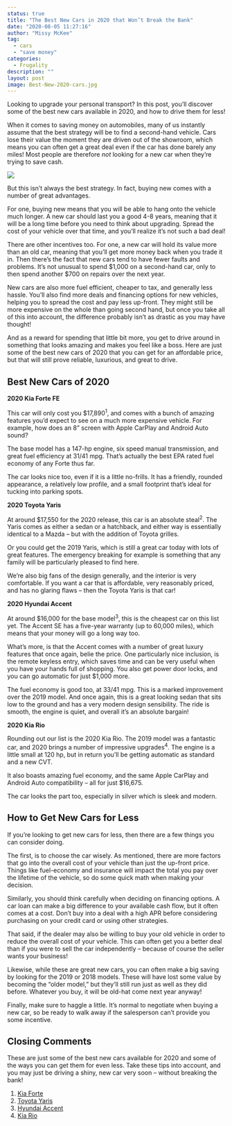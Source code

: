 ```yaml
---
status: true
title: "The Best New Cars in 2020 that Won’t Break the Bank"
date: "2020-08-05 11:27:16"
author: "Missy McKee"
tag:
  - cars
  - "save money"
categories:
  - Frugality
description: ""
layout: post
image: Best-New-2020-cars.jpg
---
```


Looking to upgrade your personal transport? In this post, you’ll discover some of the best new cars available in 2020, and how to drive them for less!

When it comes to saving money on automobiles, many of us instantly assume that the best strategy will be to find a second-hand vehicle. Cars lose their value the moment they are driven out of the showroom, which means you can often get a great deal even if the car has done barely any miles! Most people are therefore _not_ looking for a new car when they’re trying to save cash.

![](/posts/Best-New-2020-cars.jpg)

But this isn’t always the best strategy. In fact, buying new comes with a number of great advantages.

For one, buying new means that you will be able to hang onto the vehicle much longer. A new car should last you a good 4-8 years, meaning that it will be a long time before you need to think about upgrading. Spread the cost of your vehicle over that time, and you’ll realize it’s not such a bad deal!

There are other incentives too. For one, a new car will hold its value more than an old car, meaning that you’ll get more money back when you trade it in. Then there’s the fact that new cars tend to have fewer faults and problems. It’s not unusual to spend $1,000 on a second-hand car, only to then spend another $700 on repairs over the next year.

New cars are also more fuel efficient, cheaper to tax, and generally less hassle. You’ll also find more deals and financing options for new vehicles, helping you to spread the cost and pay less up-front. They might still be more expensive on the whole than going second hand, but once you take all of this into account, the difference probably isn’t as drastic as you may have thought!

And as a reward for spending that little bit more, you get to drive around in something that looks amazing and makes you feel like a boss. Here are just some of the best new cars of 2020 that you can get for an affordable price, but that will still prove reliable, luxurious, and great to drive.

## Best New Cars of 2020

**2020 Kia Forte FE**

This car will only cost you $17,890<sup>1</sup>, and comes with a bunch of amazing features you’d expect to see on a much more expensive vehicle. For example, how does an 8” screen with Apple CarPlay and Android Auto sound?

The base model has a 147-hp engine, six speed manual transmission, and great fuel efficiency at 31/41 mpg. That’s actually the best EPA rated fuel economy of any Forte thus far.

The car looks nice too, even if it is a little no-frills. It has a friendly, rounded appearance, a relatively low profile, and a small footprint that’s ideal for tucking into parking spots.

**2020 Toyota Yaris**

At around $17,550 for the 2020 release, this car is an absolute steal<sup>2</sup>. The Yaris comes as either a sedan or a hatchback, and either way is essentially identical to a Mazda – but with the addition of Toyota grilles.

Or you could get the 2019 Yaris, which is still a great car today with lots of great features. The emergency breaking for example is something that any family will be particularly pleased to find here.

We’re also big fans of the design generally, and the interior is very comfortable. If you want a car that is affordable, very reasonably priced, and has no glaring flaws – then the Toyota Yaris is that car!

**2020 Hyundai Accent**

At around $16,000 for the base model<sup>3</sup>, this is the cheapest car on this list yet. The Accent SE has a five-year warranty (up to 60,000 miles), which means that your money will go a long way too.

What’s more, is that the Accent comes with a number of great luxury features that once again, belie the price. One particularly nice inclusion, is the remote keyless entry, which saves time and can be very useful when you have your hands full of shopping. You also get power door locks, and you can go automatic for just $1,000 more.

The fuel economy is good too, at 33/41 mpg. This is a marked improvement over the 2019 model. And once again, this is a great looking sedan that sits low to the ground and has a very modern design sensibility. The ride is smooth, the engine is quiet, and overall it’s an absolute bargain!

**2020 Kia Rio**

Rounding out our list is the 2020 Kia Rio. The 2019 model was a fantastic car, and 2020 brings a number of impressive upgrades<sup>4</sup>. The engine is a little small at 120 hp, but in return you’ll be getting automatic as standard and a new CVT.

It also boasts amazing fuel economy, and the same Apple CarPlay and Android Auto compatibility – all for just $16,675.

The car looks the part too, especially in silver which is sleek and modern.

## How to Get New Cars for Less

If you’re looking to get new cars for less, then there are a few things you can consider doing.

The first, is to choose the car wisely. As mentioned, there are more factors that go into the overall cost of your vehicle than just the up-front price. Things like fuel-economy and insurance will impact the total you pay over the lifetime of the vehicle, so do some quick math when making your decision.

Similarly, you should think carefully when deciding on financing options. A car loan can make a big difference to your available cash flow, but it often comes at a cost. Don’t buy into a deal with a high APR before considering purchasing on your credit card or using other strategies.

That said, if the dealer may also be willing to buy your old vehicle in order to reduce the overall cost of your vehicle. This can often get you a better deal than if you were to sell the car independently – because of course the seller wants your business!

Likewise, while these are great new cars, you can often make a big saving by looking for the 2019 or 2018 models. These will have lost some value by becoming the “older model,” but they’ll still run just as well as they did before. Whatever you buy, it will be old-hat come next year anyway!

Finally, make sure to haggle a little. It’s normal to negotiate when buying a new car, so be ready to walk away if the salesperson can’t provide you some incentive.

## Closing Comments

These are just some of the best new cars available for 2020 and some of the ways you can get them for even less. Take these tips into account, and you may just be driving a shiny, new car very soon – without breaking the bank!

1. [Kia Forte](https://www.kia.com/us/en/forte)
2. [Toyota Yaris](https://www.toyota.co.uk/new-cars/yaris/features-and-specs)
3. [Hyundai Accent](https://www.hyundaiusa.com/accent/comparison.aspx)
4. [Kia Rio](https://www.kia.com/uk/new-cars/rio/)
